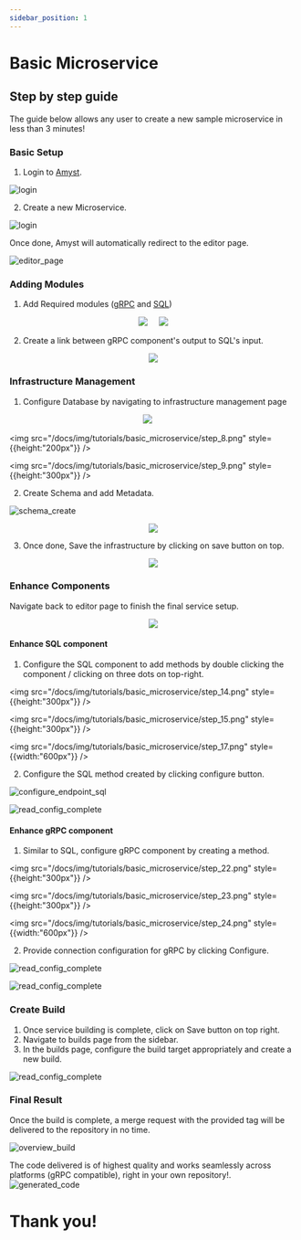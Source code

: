 ```yaml
---
sidebar_position: 1
---
```


# Basic Microservice

## Step by step guide
The guide below allows any user to create a new sample microservice in less than 3 minutes!

### Basic Setup
1. Login to [Amyst](https://console.amyst.co).

![login](/img/tutorials/basic_microservice/step_1.png)

2. Create a new Microservice.

![login](/img/tutorials/basic_microservice/step_2.png)

Once done, Amyst will automatically redirect to the editor page.

![editor_page](/img/tutorials/basic_microservice/step_3.png)

### Adding Modules
1. Add Required modules ([gRPC](/docs/docs/Editor/Components/gRPC%20Connector) and [SQL](/docs/docs/Editor/Components/SQL))

<p align="center">
<img src="/docs/img/tutorials/basic_microservice/step_4.png" style={{height:"200px"}} />&nbsp;&nbsp;&nbsp;&nbsp;
<img src="/docs/img/tutorials/basic_microservice/step_5.png" style={{height:"200px"}} />
</p>

2. Create a link between gRPC component's output to SQL's input.
<p align="center"><img src="/docs/img/tutorials/basic_microservice/step_6.png" style={{height:"300px"}} /></p>

### Infrastructure Management

1. Configure Database by navigating to infrastructure management page

<p align="center">
<img src="/docs/img/tutorials/basic_microservice/step_7.png" style={{height:"200px"}} /> &nbsp;&nbsp;&nbsp;&nbsp;

<img src="/docs/img/tutorials/basic_microservice/step_8.png" style={{height:"200px"}} />

<img src="/docs/img/tutorials/basic_microservice/step_9.png" style={{height:"300px"}} />
</p>

2. Create Schema and add Metadata.

![schema_create](/img/tutorials/basic_microservice/step_10.png)

<p align="center"><img src="/docs/img/tutorials/basic_microservice/step_11.png" style={{height:"400px"}} /></p>

3. Once done, Save the infrastructure by clicking on save button on top.

<p align="center"><img src="/docs/img/tutorials/basic_microservice/step_12.png" style={{width:"200px"}} /></p>

### Enhance Components

Navigate back to editor page to finish the final service setup.

<p align="center"><img src="/docs/img/tutorials/basic_microservice/step_13.png" style={{width:"400px"}} /></p>


#### Enhance SQL component
1. Configure the SQL component to add methods by double clicking the component / clicking on three dots on top-right.

<p align="center">

<img src="/docs/img/tutorials/basic_microservice/step_14.png" style={{height:"300px"}} />

<img src="/docs/img/tutorials/basic_microservice/step_15.png" style={{height:"300px"}} />

<img src="/docs/img/tutorials/basic_microservice/step_17.png" style={{width:"600px"}} />

</p>

2. Configure the SQL method created by clicking configure button.

![configure_endpoint_sql](/img/tutorials/basic_microservice/step_20.png)

![read_config_complete](/img/tutorials/basic_microservice/step_21.png)

#### Enhance gRPC component

1. Similar to SQL, configure gRPC component by creating a method.

<p align="center">

<img src="/docs/img/tutorials/basic_microservice/step_22.png" style={{height:"300px"}} />

<img src="/docs/img/tutorials/basic_microservice/step_23.png" style={{height:"300px"}} />

<img src="/docs/img/tutorials/basic_microservice/step_24.png" style={{width:"600px"}} />

</p>

2. Provide connection configuration for gRPC by clicking Configure.

![read_config_complete](/img/tutorials/basic_microservice/step_26.png)

![read_config_complete](/img/tutorials/basic_microservice/step_27.png)

### Create Build

1. Once service building is complete, click on Save button on top right.
2. Navigate to builds page from the sidebar.
3. In the builds page, configure the build target appropriately and create a new build.

![read_config_complete](/img/tutorials/basic_microservice/step_28.png)

### Final Result
Once the build is complete, a merge request with the provided tag will be delivered to the repository in no time.

![overview_build](/img/tutorials/basic_microservice/step_29.png)

The code delivered is of highest quality and works seamlessly across platforms (gRPC compatible), right in your own repository!.
![generated_code](/img/tutorials/basic_microservice/step_30.png)


<p align="center"><h1>Thank you!</h1></p>


